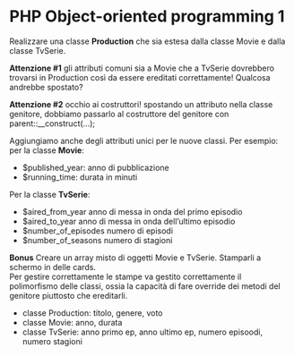 PHP Object-oriented programming 1
===

Realizzare una classe **Production** che sia estesa dalla classe Movie e dalla classe TvSerie.

**Attenzione #1**
gli attributi comuni sia a Movie che a TvSerie dovrebbero trovarsi in Production così da essere ereditati correttamente! Qualcosa andrebbe spostato?

**Attenzione #2**
occhio ai costruttori! spostando un attributo nella classe genitore, dobbiamo passarlo al costruttore del genitore con parent::__construct(...);

Aggiungiamo anche degli attributi unici per le nuove classi. Per esempio:
per la classe **Movie**:    
- $published_year: anno di pubblicazione
- $running_time: durata in minuti

Per la classe **TvSerie**:    
- $aired_from_year anno di messa in onda del primo episodio
- $aired_to_year anno di messa in onda dell’ultimo episodio
- $number_of_episodes numero di episodi
- $number_of_seasons numero di stagioni

**Bonus**
Creare un array misto di oggetti Movie e TvSerie. Stamparli a schermo in delle cards.     
Per gestire correttamente le stampe va gestito correttamente il polimorfismo delle classi, ossia la capacità di fare override dei metodi del genitore piuttosto che ereditarli.


- classe Production: titolo, genere, voto
- classe Movie: anno, durata
- classe TvSerie: anno primo ep, anno ultimo ep, numero episoodi, numero stagioni


